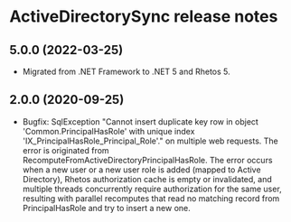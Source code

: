 # ActiveDirectorySync release notes

## 5.0.0 (2022-03-25)

* Migrated from .NET Framework to .NET 5 and Rhetos 5.

## 2.0.0 (2020-09-25)

* Bugfix: SqlException "Cannot insert duplicate key row in object 'Common.PrincipalHasRole' with unique index 'IX_PrincipalHasRole_Principal_Role'." on multiple web requests.
The error is originated from RecomputeFromActiveDirectoryPrincipalHasRole. The error occurs when a new user or a new user role is added (mapped to Active Directory), Rhetos authorization cache is empty or invalidated, and multiple threads concurrently require authorization for the same user, resulting with parallel recomputes that read no matching record from PrincipalHasRole and try to insert a new one.
